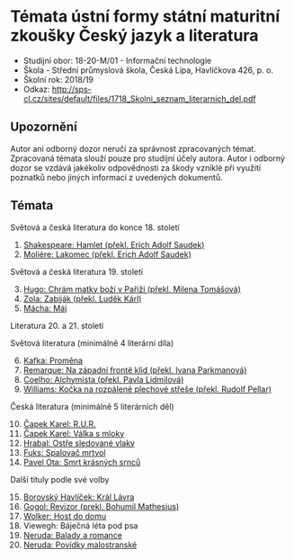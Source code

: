 # Témata ústní formy státní maturitní zkoušky Český jazyk a literatura
- Studijní obor: 18-20-M/01 - Informační technologie
- Škola - Střední průmyslová škola, Česká Lípa, Havlíčkova 426, p. o.
- Školní rok: 2018/19
- Odkaz: http://sps-cl.cz/sites/default/files/1718_Skolni_seznam_literarnich_del.pdf

## Upozornění
Autor ani odborný dozor neručí za správnost zpracovaných témat. Zpracovaná témata slouží pouze pro studijní účely autora. Autor i odborný dozor se vzdává jakékoliv odpovědnosti za škody vzniklé při využití poznatků nebo jiných informací z uvedených dokumentů.

## Témata
Světová a česká literatura do konce 18. století

1. [Shakespeare: Hamlet (překl. Erich Adolf Saudek)](https://github.com/jmeinlschmidt/maturita-sps-cl/blob/master/2018-2019/cesky-jazyk/shakespeare-hamlet.md)
2. [Moliére: Lakomec (překl. Erich Adolf Saudek)](https://github.com/jmeinlschmidt/maturita-sps-cl/blob/master/2018-2019/cesky-jazyk/moliere-lakomec.md)

Světová a česká literatura 19. století

3. [Hugo: Chrám matky boží v Paříži (překl. Milena Tomášová)](https://github.com/jmeinlschmidt/maturita-sps-cl/blob/master/2018-2019/cesky-jazyk/hugo-chram_matky_bozi_v_parizi.md)
4. [Zola: Zabiják (překl. Luděk Kárl)](https://github.com/jmeinlschmidt/maturita-sps-cl/blob/master/2018-2019/cesky-jazyk/zola-zabijak.md)
5. [Mácha: Máj](https://github.com/jmeinlschmidt/maturita-sps-cl/blob/master/2018-2019/cesky-jazyk/macha-maj.md)

Literatura 20. a 21. století

Světová literatura (minimálně 4 literární díla)

6. [Kafka: Proměna](https://github.com/jmeinlschmidt/maturita-sps-cl/blob/master/2018-2019/cesky-jazyk/kafka-promena.md)
7. [Remarque: Na západní frontě klid (překl. Ivana Parkmanová)](https://github.com/jmeinlschmidt/maturita-sps-cl/blob/master/2018-2019/cesky-jazyk/remarque-na_zapadni_fronte_klid.md)
8. [Coelho: Alchymista (překl. Pavla Lidmilová)](https://github.com/jmeinlschmidt/maturita-sps-cl/blob/master/2018-2019/cesky-jazyk/coelho-alchymista.md)
9. [Williams: Kočka na rozpálené plechové střeše (překl. Rudolf Pellar)](https://github.com/jmeinlschmidt/maturita-sps-cl/blob/master/2018-2019/cesky-jazyk/williams-kocka_na_rozpalene_plechove_strese.md)

Česká literatura (minimálně 5 literárních děl)

10. [Čapek Karel: R.U.R.](https://github.com/jmeinlschmidt/maturita-sps-cl/blob/master/2018-2019/cesky-jazyk/karel-capek_rur.md)
11. [Čapek Karel: Válka s mloky](https://github.com/jmeinlschmidt/maturita-sps-cl/blob/master/2018-2019/cesky-jazyk/karel-capek_valka-s-mloky.md)
12. [Hrabal: Ostře sledované vlaky](https://github.com/jmeinlschmidt/maturita-sps-cl/blob/master/2018-2019/cesky-jazyk/bohumil-hrabal_ostre-sledovane-vlaky.md)
13. [Fuks: Spalovač mrtvol](https://github.com/jmeinlschmidt/maturita-sps-cl/blob/master/2018-2019/cesky-jazyk/fuks_spalovac-mrtvol.md)
14. [Pavel Ota: Smrt krásných srnců](https://github.com/jmeinlschmidt/maturita-sps-cl/blob/master/2018-2019/cesky-jazyk/ota-pavel_smrt-krasnych-srncu.md)

Další tituly podle své volby

15. [Borovský Havlíček: Král Lávra](https://github.com/jmeinlschmidt/maturita-sps-cl/blob/master/2018-2019/cesky-jazyk/karel-havlicek-borovsky_kral-lavra.md)
16. [Gogol: Revizor (prekl. Bohumil Mathesius)](https://github.com/jmeinlschmidt/maturita-sps-cl/blob/master/2018-2019/cesky-jazyk/gogol-revizor.md)
17. [Wolker: Host do domu](https://github.com/jmeinlschmidt/maturita-sps-cl/blob/master/2018-2019/cesky-jazyk/wolker-host_do_domu.md)
18. Viewegh: Báječná léta pod psa
19. [Neruda: Balady a romance](https://github.com/jmeinlschmidt/maturita-sps-cl/blob/master/2018-2019/cesky-jazyk/neruda-balady_a_romance.md)
20. [Neruda: Povídky malostranské](https://github.com/jmeinlschmidt/maturita-sps-cl/blob/master/2018-2019/cesky-jazyk/neruda-povidky_malostranske.md)
